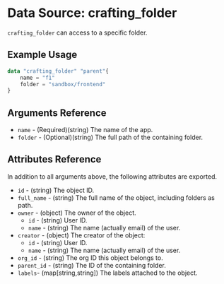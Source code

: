 # Data Source: crafting_folder

`crafting_folder` can access to a specific folder.

## Example Usage

``` terraform
data "crafting_folder" "parent"{
    name = "f1"
    folder = "sandbox/frontend"
}
```

## Arguments Reference

* `name` - (Required)(string) The name of the app.
* `folder` - (Optional)(string) The full path of the containing folder.

## Attributes Reference

In addition to all arguments above, the following attributes are exported.

* `id` - (string) The object ID.
* `full_name` - (string) The full name of the object, including folders as path.
* `owner` - (object) The owner of the object.
    * `id` - (string) User ID.
    * `name` - (string) The name (actually email) of the user.
* `creator` - (object) The creator of the object:
    * `id` - (string) User ID.
    * `name` - (string) The name (actually email) of the user.
* `org_id` - (string) The org ID this object belongs to.
* `parent_id` - (string) The ID of the containing folder.
* `labels`- (map[string,string]) The labels attached to the object.


